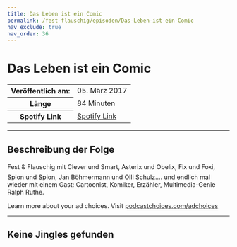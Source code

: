 ```yaml
---
title: Das Leben ist ein Comic
permalink: /fest-flauschig/episoden/Das-Leben-ist-ein-Comic
nav_exclude: true
nav_order: 36
---
```


# Das Leben ist ein Comic
<table class="resp-table dcf-table dcf-table-responsive dcf-table-bordered dcf-table-striped dcf-w-100%">
                    <tbody>
                        <tr>
                            <th scope="row">Veröffentlich am:</th>
                            <td data-label="Veröffentlich am:">05. März 2017</td>
                        </tr>
                        <tr>
                            <th scope="row">Länge </th>
                            <td data-label="Länge ">84 Minuten</td>
                        </tr><tr>
                                <th scope="row">Spotify Link</th>
                                <td data-label="Spotify Link"><a href="https://open.spotify.com/episode/45OWajGpRvpt5mUsSd7e81">Spotify Link</a></td>
                            </tr></tbody>
                </table>

***

## Beschreibung der Folge

<div>
Fest &amp; Flauschig mit Clever und Smart, Asterix und Obelix, Fix und Foxi, Spion und Spion, Jan Böhmermann und Olli Schulz.... und endlich mal wieder mit einem Gast: Cartoonist, Komiker, Erzähler, Multimedia-Genie Ralph Ruthe.<p> </p><p>Learn more about your ad choices. Visit <a href="https://podcastchoices.com/adchoices">podcastchoices.com/adchoices</a></p>  
</div>

***

## Keine Jingles gefunden